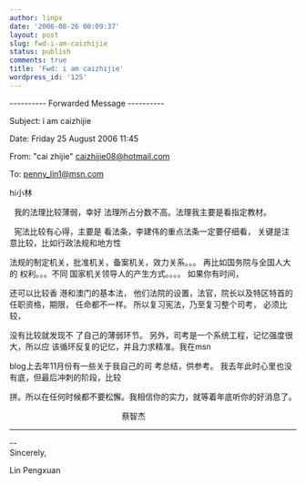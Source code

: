 ```yaml
---
author: linpx
date: '2006-08-26 00:09:37'
layout: post
slug: fwd-i-am-caizhijie
status: publish
comments: true
title: 'Fwd: i am caizhijie'
wordpress_id: '125'
---
```


  
  
---------- Forwarded Message ----------  
  
Subject: i am caizhijie

Date: Friday 25 August 2006 11:45

From: "cai zhijie" <caizhijie08@hotmail.com>

To: penny_lin1@msn.com

  
hi小林

  我的法理比较薄弱，幸好 法理所占分数不高。法理我主要是看指定教材。

  宪法比较有心得，主要是 看法条，李建伟的重点法条一定要仔细看， 关键是注意比较，比如行政法规和地方性

法规的制定机关，批准机关，备案机关，效力关系。。。 再比如国务院与全国人大的 权利。。。不同 国家机关领导人的产生方式。。。。 如果你有时间，

还可以比较香 港和澳门的基本法， 他们法院的设置，法官，院长以及特区特首的任职资格，期限， 任命都不一样。 所以复习宪法，乃至复习整个司考， 必须比较，

没有比较就发现不 了自己的薄弱环节。 另外，司考是一个系统工程，记忆强度很大，所以应 该循环反复的记忆，并且力求精准。我在msn

blog上去年11月份有一些关于我自己的司 考总结，供参考。 我去年此时心里也没有底，但最后冲刺的阶段，比较

拼。所以在任何时候都不要松懈。我相信你的实力，就等着年底听你的好消息了。

                                                  蔡智杰


  
-------------------------------------------------------  
  
--   
Sincerely,

  
Lin Pengxuan


